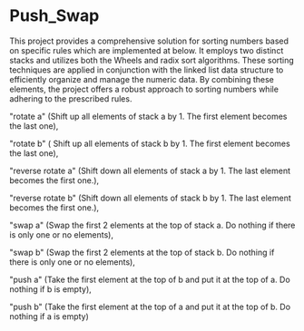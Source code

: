 # Push_Swap
This project provides a comprehensive solution for sorting numbers based on specific rules which are implemented at below. It employs two distinct stacks and utilizes both the Wheels and radix sort algorithms. These sorting techniques are applied in conjunction with the linked list data structure to efficiently organize and manage the numeric data. By combining these elements, the project offers a robust approach to sorting numbers while adhering to the prescribed rules.
 
"rotate a" (Shift up all elements of stack a by 1. The first element becomes the last one), 

"rotate b" ( Shift up all elements of stack b by 1. The first element becomes the last one), 

"reverse rotate a" (Shift down all elements of stack a by 1. The last element becomes the first one.), 

"reverse rotate b" (Shift down all elements of stack b by 1. The last element becomes the first one.), 

"swap a" (Swap the first 2 elements at the top of stack a. Do nothing if there is only one or no elements), 

"swap b" (Swap the first 2 elements at the top of stack b. Do nothing if there is only one or no elements), 

"push a" (Take the first element at the top of b and put it at the top of a. Do nothing if b is empty), 

"push b" (Take the first element at the top of a and put it at the top of b. Do nothing if a is empty)

